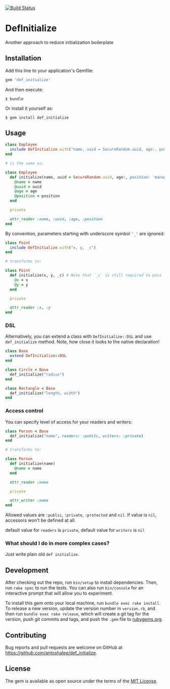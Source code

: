 [![Build Status](https://travis-ci.org/antoshalee/def_initialize.svg?branch=master)](https://travis-ci.org/antoshalee/def_initialize)

# DefInitialize

Another approach to reduce initialization boilerplate


## Installation

Add this line to your application's Gemfile:

```ruby
gem 'def_initialize'
```

And then execute:

    $ bundle

Or install it yourself as:

    $ gem install def_initialize

## Usage

```ruby
class Employee
  include DefInitialize.with("name, uuid = SecureRandom.uuid, age:, position: 'manager'")
end

# is the same as:

class Employee
  def initialize(name, uuid = SecureRandom.uuid, age:, position: 'manager')
    @name = name
    @uuid = uuid
    @age = age
    @position = position
  end

  private

  attr_reader :name, :uuid, :age, :position
end
```

By convention, parameters starting with underscore symbol `'_'` are ignored:

```ruby
class Point
  include DefInitialize.with("x, y, _c")
end

# transforms to:

class Point
  def initialize(x, y, _c) # Note that `_c` is still required to pass
    @x = x
    @y = y
  end

  private

  attr_reader :x, :y
end
```

### DSL

Alternatively, you can extend a class with `DefInitialize::DSL` and use `def_initialize` method. Note, how close it looks to the native declaration!

```ruby
class Base
  extend DefInitialize::DSL
end

class Circle < Base
  def_initialize("radius")
end

class Rectangle < Base
  def_initialize("length, width")
end
```

### Access control

You can specify level of access for your readers and writers:

```ruby
class Person < Base
  def_initialize("name", readers: :public, writers: :private)
end

# transforms to:

class Person
  def initialize(name)
    @name = name
  end

  attr_reader :name

  private

  attr_writer :name
end

```
Allowed values are `:public`, `:private`, `:protected` and `nil`. If value is `nil`, accessors won't be defined at all.

default value for `readers` is `private`, default value for `writers` is `nil`


### What should I do in more complex cases?

Just write plain old `def initialize`.


## Development

After checking out the repo, run `bin/setup` to install dependencies. Then, run `rake spec` to run the tests. You can also run `bin/console` for an interactive prompt that will allow you to experiment.

To install this gem onto your local machine, run `bundle exec rake install`. To release a new version, update the version number in `version.rb`, and then run `bundle exec rake release`, which will create a git tag for the version, push git commits and tags, and push the `.gem` file to [rubygems.org](https://rubygems.org).

## Contributing

Bug reports and pull requests are welcome on GitHub at https://github.com/antoshalee/def_initialize.

## License

The gem is available as open source under the terms of the [MIT License](https://opensource.org/licenses/MIT).

